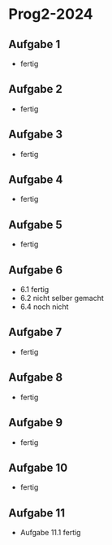 # Prog2-2024

## Aufgabe 1 
- fertig

## Aufgabe 2
- fertig

## Aufgabe 3
- fertig

## Aufgabe 4
- fertig

## Aufgabe 5
- fertig

## Aufgabe 6
- 6.1 fertig
- 6.2 nicht selber gemacht 
- 6.4 noch nicht

## Aufgabe 7
- fertig

## Aufgabe 8
- fertig

## Aufgabe 9
- fertig

## Aufgabe 10
- fertig

## Aufgabe 11
- Aufgabe 11.1 fertig